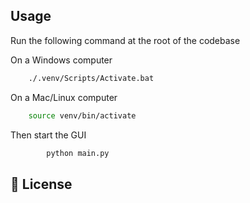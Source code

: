 

## Usage

Run the following command at the root of the codebase

On a Windows computer
```sh
    ./.venv/Scripts/Activate.bat
```
On a Mac/Linux computer 
```sh
    source venv/bin/activate
```

Then start the GUI
```sh
        python main.py
```

## 📝 License